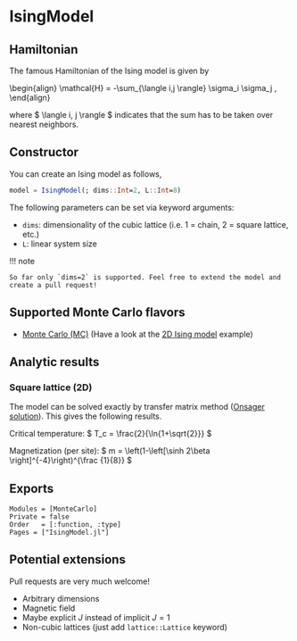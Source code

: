 # IsingModel

## Hamiltonian
The famous Hamiltonian of the Ising model is given by

\begin{align}
\mathcal{H} = -\sum_{\langle i,j \rangle} \sigma_i \sigma_j ,
\end{align}

where $ \langle i, j \rangle $ indicates that the sum has to be taken over nearest neighbors.

## Constructor
You can create an Ising model as follows,
```julia
model = IsingModel(; dims::Int=2, L::Int=8)
```

The following parameters can be set via keyword arguments:

* `dims`: dimensionality of the cubic lattice (i.e. 1 = chain, 2 = square lattice, etc.)
* `L`: linear system size

!!! note

    So far only `dims=2` is supported. Feel free to extend the model and create a pull request!



## Supported Monte Carlo flavors

 * [Monte Carlo (MC)](@ref) (Have a look at the [2D Ising model](@ref) example)

## Analytic results

### Square lattice (2D)

The model can be solved exactly by transfer matrix method ([Onsager solution](https://en.wikipedia.org/wiki/Ising_model#Onsager's_exact_solution)). This gives the following results.

Critical temperature: $ T_c = \frac{2}{\ln{1+\sqrt{2}}} $

Magnetization (per site): $ m = \left(1-\left[\sinh 2\beta \right]^{-4}\right)^{\frac {1}{8}} $

## Exports

```@autodocs
Modules = [MonteCarlo]
Private = false
Order   = [:function, :type]
Pages = ["IsingModel.jl"]
```

## Potential extensions

Pull requests are very much welcome!

* Arbitrary dimensions
* Magnetic field
* Maybe explicit $J$ instead of implicit $J=1$
* Non-cubic lattices (just add `lattice::Lattice` keyword)
